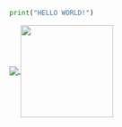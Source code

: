 ```py
print("HELLO WORLD!")
```

<a href="https://github.com/anuraghazra/anuraghazra.github.io">
  <img align="center" src="https://github-readme-stats.vercel.app/api/top-langs/?username=TheMadMaker2&layout=compact&theme=radical" />
</a>
<a href="https://github.com/anuraghazra/github-readme-stats">
  <img height="165" align="center" src="https://github-readme-stats.vercel.app/api?username=TheMadMaker2&show_icons=true&layout=compact&count_private=true&theme=radical" />
</a>
